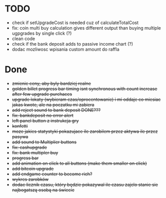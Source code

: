 # TODO

- check if setUpgradeCost is needed cuz of calculateTotalCost
- fix: coin multi buy calculation gives different output than buying multiple ugpgrades by single click (?)
- clean code
- check if the bank deposit adds to passive income chart (?)
- dodac mozliwosc wpisania custom amount do raffla


# Done
- ~~zmienic ceny, aby byly bardziej realne~~
- ~~golden billet progress bar timing isnt synchronous with count increase after few upgrade purchaces~~
- ~~upgrade lokaty (wybieram czas/oprocentowanie) i mi oddaje co miesiac jakas kwote, ale na poczatku mi zabiera~~
- ~~add reject sound to bank deposit DONE???~~
- ~~fix: bankdeposit no error alert~~
- ~~left panel button z instrukcja gry~~
- ~~konfetti~~
- ~~moze jakies statystyki pokazujace ile zarobilem przez aktywa ile przez pasywa~~
- ~~add sound to Multiplier buttons~~
- ~~fix: cashupgrade~~
- ~~fix: bank multipler buy~~
- ~~progress bar~~
- ~~add animation on click to all buttons (make them smaller on click)~~
- ~~add bitcoin upgrade~~
- ~~add endgame counter to become rich?~~
- ~~wykres zarobków~~
- ~~dodac licznik czasu, który będzie pokazywal ile czasu zajelo stanie sie najbogatszą osobą na świecie~~